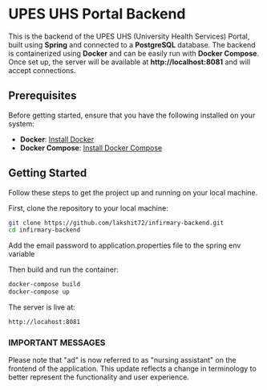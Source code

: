 # UPES UHS Portal Backend

This is the backend of the UPES UHS (University Health Services) Portal, built using **Spring** and connected to a **PostgreSQL** database. The backend is containerized using **Docker** and can be easily run with **Docker Compose**. Once set up, the server will be available at **http://localhost:8081** and will accept connections.

## Prerequisites

Before getting started, ensure that you have the following installed on your system:

- **Docker**: [Install Docker](https://docs.docker.com/get-docker/)
- **Docker Compose**: [Install Docker Compose](https://docs.docker.com/compose/install/)

## Getting Started

Follow these steps to get the project up and running on your local machine.

First, clone the repository to your local machine:

```bash
git clone https://github.com/lakshit72/infirmary-backend.git
cd infirmary-backend
```

Add the email password to application.properties file to the spring env variable

Then build and run the container:

```bash
docker-compose build
docker-compose up
```

The server is live at:

```bash
http://locahost:8081
```

### IMPORTANT MESSAGES

Please note that "ad" is now referred to as "nursing assistant" on the frontend of the application. This update reflects a change in terminology to better represent the functionality and user experience.
